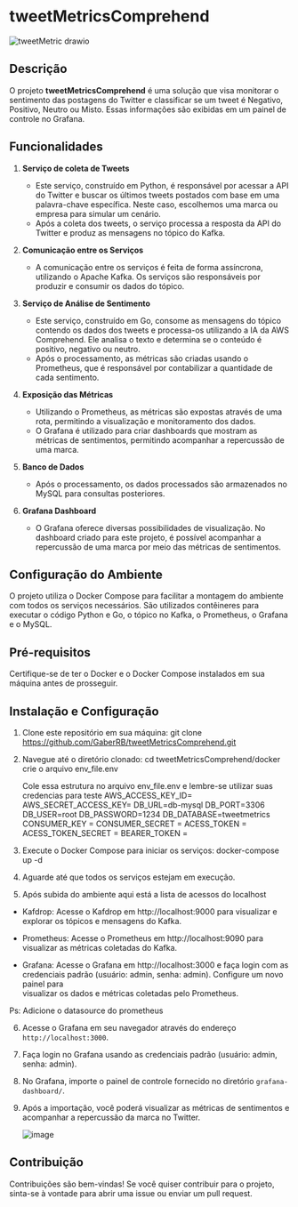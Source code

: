 # tweetMetricsComprehend

![tweetMetric drawio](https://github.com/GaberRB/tweetMetricsComprehend/assets/28874479/1412002e-1451-4372-9fc7-f5059c87c7ce)

## Descrição
O projeto **tweetMetricsComprehend** é uma solução que visa monitorar o sentimento das postagens do Twitter e classificar se um tweet é Negativo, Positivo, Neutro ou Misto. Essas informações são exibidas em um painel de controle no Grafana.

## Funcionalidades
1. **Serviço de coleta de Tweets**
   - Este serviço, construído em Python, é responsável por acessar a API do Twitter e buscar os últimos tweets postados com base em uma palavra-chave específica. Neste caso, escolhemos uma marca ou empresa para simular um cenário.
   - Após a coleta dos tweets, o serviço processa a resposta da API do Twitter e produz as mensagens no tópico do Kafka.

2. **Comunicação entre os Serviços**
   - A comunicação entre os serviços é feita de forma assíncrona, utilizando o Apache Kafka. Os serviços são responsáveis por produzir e consumir os dados do tópico.

3. **Serviço de Análise de Sentimento**
   - Este serviço, construído em Go, consome as mensagens do tópico contendo os dados dos tweets e processa-os utilizando a IA da AWS Comprehend. Ele analisa o texto e determina se o conteúdo é positivo, negativo ou neutro.
   - Após o processamento, as métricas são criadas usando o Prometheus, que é responsável por contabilizar a quantidade de cada sentimento.

4. **Exposição das Métricas**
   - Utilizando o Prometheus, as métricas são expostas através de uma rota, permitindo a visualização e monitoramento dos dados.
   - O Grafana é utilizado para criar dashboards que mostram as métricas de sentimentos, permitindo acompanhar a repercussão de uma marca.

5. **Banco de Dados**
   - Após o processamento, os dados processados são armazenados no MySQL para consultas posteriores.

6. **Grafana Dashboard**
   - O Grafana oferece diversas possibilidades de visualização. No dashboard criado para este projeto, é possível acompanhar a repercussão de uma marca por meio das métricas de sentimentos.

## Configuração do Ambiente
O projeto utiliza o Docker Compose para facilitar a montagem do ambiente com todos os serviços necessários. São utilizados contêineres para executar o código Python e Go, o tópico no Kafka, o Prometheus, o Grafana e o MySQL.

## Pré-requisitos
Certifique-se de ter o Docker e o Docker Compose instalados em sua máquina antes de prosseguir.

## Instalação e Configuração
1. Clone este repositório em sua máquina:
   git clone https://github.com/GaberRB/tweetMetricsComprehend.git

2. Navegue até o diretório clonado:
   cd tweetMetricsComprehend/docker
   crie o arquivo env_file.env
   
   Cole essa estrutura no arquivo env_file.env e lembre-se utilizar suas credencias para teste
   AWS_ACCESS_KEY_ID=<SEUTOKEN>
   AWS_SECRET_ACCESS_KEY=<SEUTOKEN>
   DB_URL=db-mysql
   DB_PORT=3306
   DB_USER=root
   DB_PASSWORD=1234
   DB_DATABASE=tweetmetrics
   CONSUMER_KEY = <SEUTOKEN>
   CONSUMER_SECRET = <SEUTOKEN>
   ACESS_TOKEN = <SEUTOKEN>
   ACESS_TOKEN_SECRET = <SEUTOKEN>
   BEARER_TOKEN = <SEUTOKEN>

4. Execute o Docker Compose para iniciar os serviços:
   docker-compose up -d

5. Aguarde até que todos os serviços estejam em execução.
6. Após subida do ambiente aqui está a lista de acessos do localhost
  - Kafdrop: Acesse o Kafdrop em http://localhost:9000 para visualizar e explorar os tópicos e mensagens do Kafka.

  - Prometheus: Acesse o Prometheus em http://localhost:9090 para visualizar as métricas coletadas do Kafka.

  - Grafana: Acesse o Grafana em http://localhost:3000 e faça login com as credenciais padrão (usuário: admin, senha: admin). Configure um novo painel para         
    visualizar os dados e métricas coletadas pelo Prometheus.

  Ps: Adicione o datasource do prometheus

6. Acesse o Grafana em seu navegador através do endereço `http://localhost:3000`.

7. Faça login no Grafana usando as credenciais padrão (usuário: admin, senha: admin).

8. No Grafana, importe o painel de controle fornecido no diretório `grafana-dashboard/`.

9. Após a importação, você poderá visualizar as métricas de sentimentos e acompanhar a repercussão da marca no Twitter.

   ![image](https://github.com/GaberRB/tweetMetricsComprehend/assets/28874479/58d109f7-3514-4d91-8da8-c72135c3be03)




## Contribuição
Contribuições são bem-vindas! Se você quiser contribuir para o projeto, sinta-se à vontade para abrir uma issue ou enviar um pull request.





